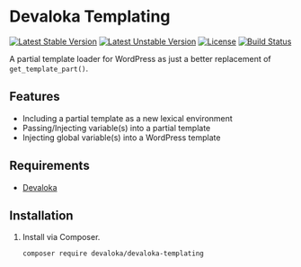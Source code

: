 # Devaloka Templating

[![Latest Stable Version][stable-image]][stable-url]
[![Latest Unstable Version][unstable-image]][unstable-url]
[![License][license-image]][license-url]
[![Build Status][travis-image]][travis-url]

A partial template loader for WordPress as just a better replacement of
`get_template_part()`.

## Features

*   Including a partial template as a new lexical environment
*   Passing/Injecting variable(s) into a partial template
*   Injecting global variable(s) into a WordPress template

## Requirements

*   [Devaloka](https://github.com/devaloka/devaloka)

## Installation

1.  Install via Composer.

    ```sh
    composer require devaloka/devaloka-templating
    ```

[stable-image]: https://poser.pugx.org/devaloka/devaloka-templating/v/stable
[stable-url]: https://packagist.org/packages/devaloka/devaloka-templating

[unstable-image]: https://poser.pugx.org/devaloka/devaloka-templating/v/unstable
[unstable-url]: https://packagist.org/packages/devaloka/devaloka-templating

[license-image]: https://poser.pugx.org/devaloka/devaloka-templating/license
[license-url]: https://packagist.org/packages/devaloka/devaloka-templating

[travis-image]: https://travis-ci.org/devaloka/devaloka-templating.svg?branch=master
[travis-url]: https://travis-ci.org/devaloka/devaloka-templating
